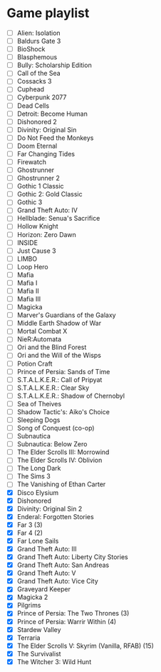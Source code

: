 # Game playlist

- [ ] Alien: Isolation
- [ ] Baldurs Gate 3
- [ ] BioShock
- [ ] Blasphemous
- [ ] Bully: Scholarship Edition
- [ ] Call of the Sea
- [ ] Cossacks 3
- [ ] Cuphead
- [ ] Cyberpunk 2077
- [ ] Dead Cells
- [ ] Detroit: Become Human
- [ ] Dishonored 2
- [ ] Divinity: Original Sin
- [ ] Do Not Feed the Monkeys
- [ ] Doom Eternal
- [ ] Far Changing Tides
- [ ] Firewatch
- [ ] Ghostrunner
- [ ] Ghostrunner 2
- [ ] Gothic 1 Classic
- [ ] Gothic 2: Gold Classic
- [ ] Gothic 3
- [ ] Grand Theft Auto: IV
- [ ] Hellblade: Senua's Sacrifice
- [ ] Hollow Knight
- [ ] Horizon: Zero Dawn
- [ ] INSIDE
- [ ] Just Cause 3
- [ ] LIMBO
- [ ] Loop Hero
- [ ] Mafia
- [ ] Mafia I
- [ ] Mafia II
- [ ] Mafia III
- [ ] Magicka
- [ ] Marver's Guardians of the Galaxy
- [ ] Middle Earth Shadow of War
- [ ] Mortal Combat X
- [ ] NieR:Automata
- [ ] Ori and the Blind Forest
- [ ] Ori and the Will of the Wisps
- [ ] Potion Craft
- [ ] Prince of Persia: Sands of Time
- [ ] S.T.A.L.K.E.R.: Call of Pripyat
- [ ] S.T.A.L.K.E.R.: Clear Sky
- [ ] S.T.A.L.K.E.R.: Shadow of Chernobyl
- [ ] Sea of Theives
- [ ] Shadow Tactic's: Aiko's Choice
- [ ] Sleeping Dogs
- [ ] Song of Conquest (co-op)
- [ ] Subnautica
- [ ] Subnautica: Below Zero
- [ ] The Elder Scrolls III: Morrowind
- [ ] The Elder Scrolls IV: Oblivion
- [ ] The Long Dark
- [ ] The Sims 3
- [ ] The Vanishing of Ethan Carter
- [x] Disco Elysium
- [x] Dishonored
- [x] Divinity: Original Sin 2
- [x] Enderal: Forgotten Stories
- [x] Far 3 (3)
- [x] Far 4 (2)
- [x] Far Lone Sails
- [x] Grand Theft Auto: III
- [x] Grand Theft Auto: Liberty City Stories
- [x] Grand Theft Auto: San Andreas
- [x] Grand Theft Auto: V
- [x] Grand Theft Auto: Vice City
- [x] Graveyard Keeper
- [x] Magicka 2
- [x] Pilgrims
- [x] Prince of Persia: The Two Thrones (3)
- [x] Prince of Persia: Warrir Within (4)
- [x] Stardew Valley
- [x] Terraria
- [x] The Elder Scrolls V: Skyrim (Vanilla, RFAB) (15)
- [x] The Survivalist
- [x] The Witcher 3: Wild Hunt
